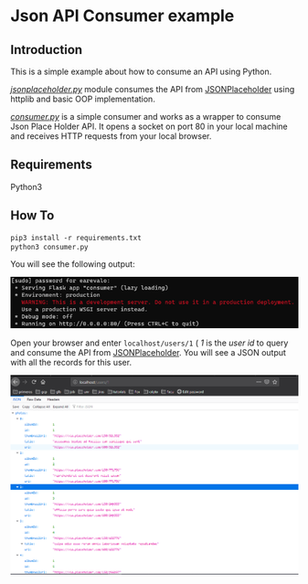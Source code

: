 # Json API Consumer example
## Introduction

This is a simple example about how to consume an API using Python.

*[jsonplaceholder.py](/jsonplaceholder.py)* module consumes the API from [JSONPlaceholder](https://jsonplaceholder.typicode.com/) using httplib and basic OOP implementation.

*[consumer.py](/consumer.py)* is a simple consumer and works as a wrapper to consume Json Place Holder API. It opens a socket on port 80 in your local machine and receives HTTP requests from your local browser.

## Requirements

Python3

## How To

```
pip3 install -r requirements.txt
python3 consumer.py
```

You will see the following output:

![Alt text](images/console.png?raw=true)

Open your browser and enter ```localhost/users/1``` ( *1* is the *user id* to query and consume the API from [JSONPlaceholder](https://jsonplaceholder.typicode.com/ ).
You will see a JSON output with all the records for this user.

![Alt text](images/browser.png?raw=true)
